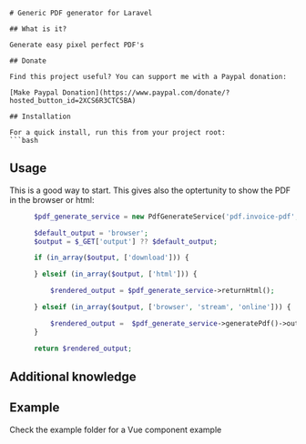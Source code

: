 ```
# Generic PDF generator for Laravel

## What is it?

Generate easy pixel perfect PDF's

## Donate

Find this project useful? You can support me with a Paypal donation:

[Make Paypal Donation](https://www.paypal.com/donate/?hosted_button_id=2XCS6R3CTC5BA)

## Installation

For a quick install, run this from your project root:
```bash

```

## Usage

This is a good way to start. This gives also the optertunity to show the PDF in the browser or html:

```php
      $pdf_generate_service = new PdfGenerateService('pdf.invoice-pdf', compact('pdfOutput', 'delivery', 'deliveryLines', 'type'));

      $default_output = 'browser';
      $output = $_GET['output'] ?? $default_output;

      if (in_array($output, ['download'])) {

      } elseif (in_array($output, ['html'])) {

          $rendered_output = $pdf_generate_service->returnHtml();

      } elseif (in_array($output, ['browser', 'stream', 'online'])) {

          $rendered_output =  $pdf_generate_service->generatePdf()->outputToBrowser();;
      }

      return $rendered_output;
```

## Additional knowledge

## Example

Check the example folder for a Vue component example
```
